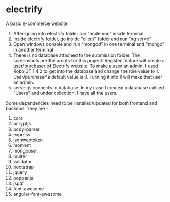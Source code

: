 # electrify
A basic e-commerce website

1. After going into electrify folder run "nodemon" inside terminal
2. Inside electrify folder, go inside "client" folder and run "ng serve"
3. Open windows console and run "mongod" in one terminal and "mongo" in another terminal
4. There is no database attached to the submission folder. The screenshots are the proofs for this project.
   Register feature will create a user/purchaser of Electrify website.
   To make a user an admin, I used Robo 3T 1.4.2 to get into the database and change the role value to 1. 
   User/purchaser's default value is 0. Turning it into 1 will make that user an admin.
5. server.js connects to database. In my case I created a database callsed "Users" and under collection, I have all the users.

Some dependencies need to be installed/updated for both frontend and backend. They are - 
1.	cors
2.	bcryptjs
3.	body-parser
4.	express
5.	jsonwebtoken
6.	moment
7.	mongoose
8.	multer
9.	validator
10.	bootstrap
11.	jquery
12.	popper.js
13.	jspdf
14.	font-awesome
15.	angular-font-awesome
